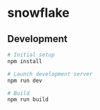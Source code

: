 # snowflake

<!-- ## Screenshots

![screenshot](./screenshot.png)
![screenshot](./screenshot2.png) -->

## Development

```sh
# Initial setup
npm install

# Launch development server
npm run dev

# Build
npm run build
```
